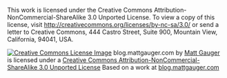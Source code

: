 This work is licensed under the Creative Commons Attribution-NonCommercial-ShareAlike 3.0 Unported License. To view a copy of this license, visit http://creativecommons.org/licenses/by-nc-sa/3.0/ or send a letter to Creative Commons, 444 Castro Street, Suite 900, Mountain View, California, 94041, USA.

[![Creative Commons License Image][]](http://creativecommons.org/licenses/by-nc-sa/3.0/)
<span xmlns:dct="http://purl.org/dc/terms/" href="http://purl.org/dc/dcmitype/StillImage" property="dct:title" rel="dct:type">blog.mattgauger.com</span>
by [Matt Gauger](http://blog.mattgauger.com) is licensed under a [Creative Commons
Attribution-NonCommercial-ShareAlike 3.0 Unported License](http://creativecommons.org/licenses/by-nc-sa/3.0/)
Based on a work at [blog.mattgauger.com](http://blog.mattgauger.com)

  [Creative Commons License Image]: http://i.creativecommons.org/l/by-nc-sa/3.0/88x31.png
  [Creative Commons License]: http://creativecommons.org/licenses/by-nc-sa/3.0/

